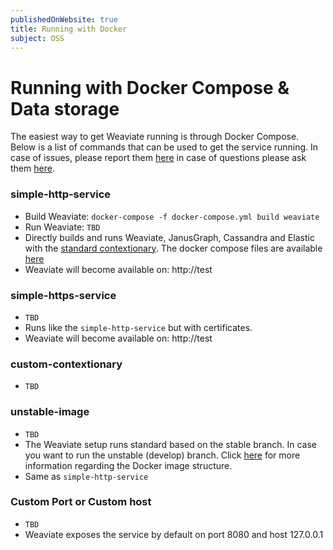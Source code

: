 ```yaml
---
publishedOnWebsite: true
title: Running with Docker
subject: OSS
---
```


# Running with Docker Compose & Data storage

The easiest way to get Weaviate running is through Docker Compose. Below is a list of commands that can be used to get the service running. In case of issues, please report them [here](https://github.com/creativesoftwarefdn/weaviate/issues) in case of questions please ask them [here](https://stackoverflow.com/questions/tagged/weaviate).

### simple-http-service

- Build Weaviate: `docker-compose -f docker-compose.yml build weaviate`
- Run Weaviate: `TBD`
- Directly builds and runs Weaviate, JanusGraph, Cassandra and Elastic with the [standard contextionary](https://github.com/creativesoftwarefdn/weaviate/blob/develop/docs/en/use/FAQ.md#q-what-does-the-standard-contextionary-consists-of). The docker compose files are available [here](https://github.com/creativesoftwarefdn/weaviate/blob/develop/docker-compose.yml)
- Weaviate will become available on: http://test

### simple-https-service

- `TBD`
- Runs like the `simple-http-service` but with certificates.
- Weaviate will become available on: http://test

### custom-contextionary

- `TBD`

### unstable-image

- `TBD`
- The Weaviate setup runs standard based on the stable branch. In case you want to run the unstable (develop) branch. Click [here](https://github.com/creativesoftwarefdn/weaviate/blob/develop/docs/en/contribute/contributing.md#docker-images) for more information regarding the Docker image structure.
- Same as `simple-http-service`

### Custom Port or Custom host

- `TBD`
- Weaviate exposes the service by default on port 8080 and host 127.0.0.1
